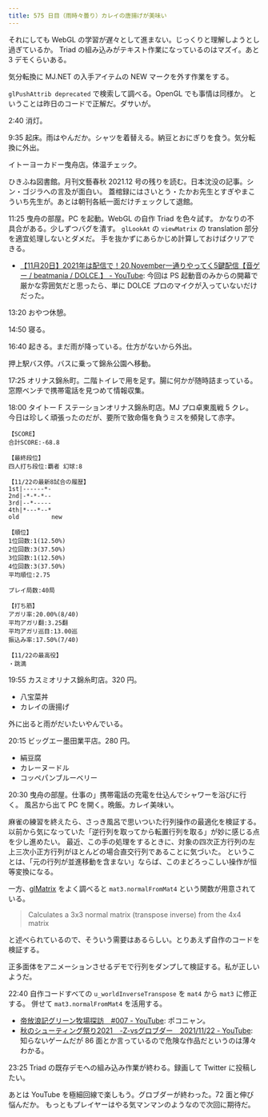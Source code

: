 ```yaml
---
title: 575 日目（雨時々曇り）カレイの唐揚げが美味い
---
```


それにしても WebGL の学習が遅々として進まない。じっくりと理解しようとし過ぎているか。
Triad の組み込みがテキスト作業になっているのはマズイ。あと 3 デモくらいある。

気分転換に MJ.NET の入手アイテムの NEW マークを外す作業をする。

`glPushAttrib deprecated` で検索して調べる。OpenGL でも事情は同様か。
ということは昨日のコードで正解だ。ダサいが。

2:40 消灯。

9:35 起床。雨はやんだか。シャツを着替える。納豆とおにぎりを食う。気分転換に外出。

イトーヨーカドー曳舟店。体温チェック。

ひきふね図書館。月刊文藝春秋 2021.12 号の残りを読む。日本沈没の記事。シン・ゴジラへの言及が面白い。
蓋棺録にはさいとう・たかお先生とすぎやまこういち先生が。あとは朝刊各紙一面だけチェックして退館。

11:25 曳舟の部屋。PC を起動。WebGL の自作 Triad を色々試す。
かなりの不具合がある。少しずつバグを潰す。
`glLookAt` の `viewMatrix` の translation 部分を適宜処理しないとダメだ。
手を抜かずにあらかじめ計算しておけばクリアできる。

* [【11月20日】2021年は配信で！20,November一通りやってく5鍵配信【音ゲー / beatmania / DOLCE.】 - YouTube](https://www.youtube.com/watch?v=yMQsDUUHTWM):
  今回は PS 起動音のみからの開幕で厳かな雰囲気だと思ったら、単に DOLCE プロのマイクが入っていないだけだった。

13:20 おやつ休憩。

14:50 寝る。

16:40 起きる。まだ雨が降っている。仕方がないから外出。

押上駅バス停。バスに乗って錦糸公園へ移動。

17:25 オリナス錦糸町。二階トイレで用を足す。腸に何かが随時詰まっている。
窓際ベンチで携帯電話を見つめて情報収集。

18:00 タイトー F ステーションオリナス錦糸町店。MJ プロ卓東風戦 5 クレ。
今日は珍しく頑張ったのだが、要所で致命傷を負うミスを頻発して赤字。

```text
【SCORE】
合計SCORE:-68.8

【最終段位】
四人打ち段位:覇者 幻球:8

【11/22の最新8試合の履歴】
1st|------*-
2nd|-*-*-*--
3rd|--*-----
4th|*---*--*
old         new

【順位】
1位回数:1(12.50%)
2位回数:3(37.50%)
3位回数:1(12.50%)
4位回数:3(37.50%)
平均順位:2.75

プレイ局数:40局

【打ち筋】
アガリ率:20.00%(8/40)
平均アガリ翻:3.25翻
平均アガリ巡目:13.00巡
振込み率:17.50%(7/40)

【11/22の最高役】
・跳満
```

19:55 カスミオリナス錦糸町店。320 円。

* 八宝菜丼
* カレイの唐揚げ

外に出ると雨がだいたいやんでいる。

20:15 ビッグエー墨田業平店。280 円。

* 絹豆腐
* カレーヌードル
* コッペパンブルーベリー

20:30 曳舟の部屋。仕事の」携帯電話の充電を仕込んでシャワーを浴びに行く。
風呂から出て PC を開く。晩飯。カレイ美味い。

麻雀の練習を終えたら、さっき風呂で思いついた行列操作の最適化を検証する。
以前から気になっていた「逆行列を取ってから転置行列を取る」が妙に感じる点を少し進めたい。
最近、この手の処理をするときに、対象の四次正方行列の左上三次小正方行列がほとんどの場合直交行列であることに気づいた。
ということは、「元の行列が並進移動を含まない」ならば、このまどろっこしい操作が恒等変換になる。

一方、[glMatrix] をよく調べると `mat3.normalFromMat4` という関数が用意されている。

> Calculates a 3x3 normal matrix (transpose inverse) from the 4x4 matrix

と述べられているので、そういう需要はあるらしい。とりあえず自作のコードを検証する。

正多面体をアニメーションさせるデモで行列をダンプして検証する。私が正しいようだ。

22:40 自作コードすべての `u_worldInverseTranspose` を `mat4` から `mat3` に修正する。
併せて `mat3.normalFromMat4` を活用する。

* [帝放浪記グリーン牧場探訪　&#x23;007 - YouTube](https://www.youtube.com/watch?v=5YqeZm0Oc_E):
  ポコニャン。
* [秋のシューティング祭り2021　-Z-vsグロブダー　2021/11/22 - YouTube](https://www.youtube.com/watch?v=9VRKS8tS5tM):
  知らないゲームだが 86 面とか言っているので危険な作品だというのは薄々わかる。

23:25 Triad の既存デモへの組み込み作業が終わる。録画して Twitter に投稿したい。

あとは YouTube を極細回線で楽しもう。グロブダーが終わった。72 面と伸び悩んだか。
もっともプレイヤーはやる気マンマンのようなので次回に期待だ。

[glMatrix]: https://glmatrix.net/
